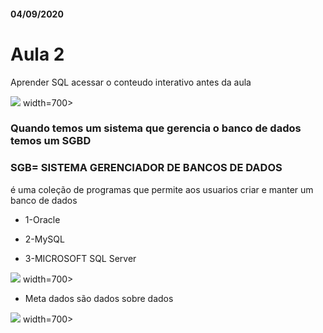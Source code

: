 #### 04/09/2020

# Aula 2

Aprender SQL
acessar o conteudo interativo antes da aula



<img src="https://user-images.githubusercontent.com/61218420/92293734-2d747e80-eefc-11ea-8d6f-459110114990.jpg"> width=700>

### Quando temos um sistema que gerencia o banco de dados temos um  SGBD

### SGB= SISTEMA GERENCIADOR DE BANCOS DE DADOS
é uma coleção de programas que permite aos usuarios criar e manter um banco de dados

- 1-Oracle

- 2-MySQL

- 3-MICROSOFT SQL Server

<img src="https://user-images.githubusercontent.com/61218420/92296275-69faa700-ef09-11ea-8add-151671f3dfcd.jpg"> width=700>


- Meta dados são dados sobre dados

<img src="https://user-images.githubusercontent.com/61218420/92296410-c7432800-ef0a-11ea-8bce-6ddbee63aa5a.jpg"> width=700>



